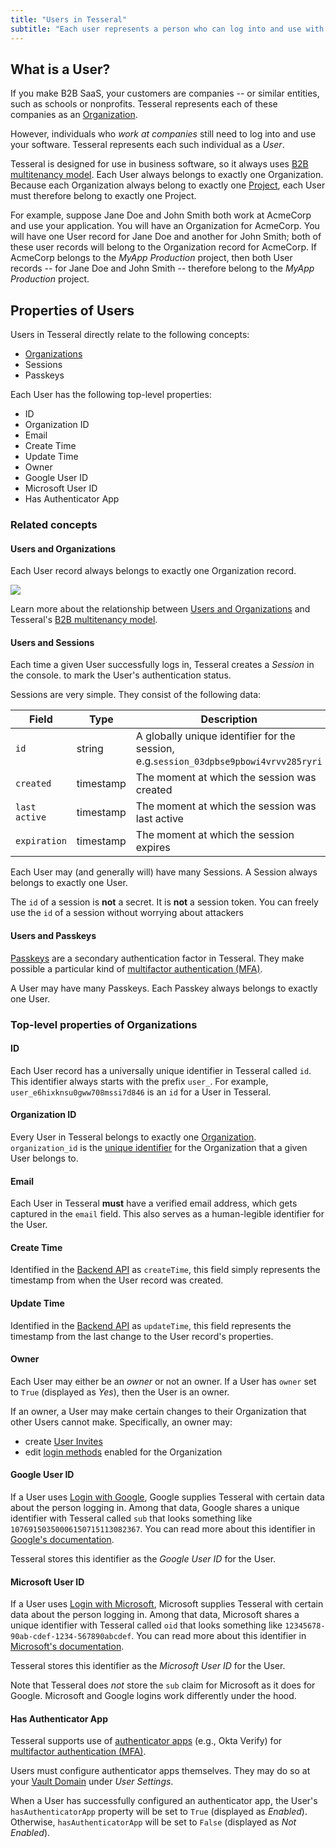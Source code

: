 ```yaml
---
title: "Users in Tesseral"
subtitle: "Each user represents a person who can log into and use with your software"
---
```


## What is a User?

If you make B2B SaaS, your customers are companies -- or similar entities, such as schools or nonprofits. Tesseral represents each of these companies as an [Organization](/docs/concepts/organizations). 

However, individuals who *work at companies* still need to log into and use your software. Tesseral represents each such individual as a *User*. 

Tesseral is designed for use in business software, so it always uses [B2B multitenancy model](/docs/features/b2b-multitenancy). Each User always belongs to exactly one Organization. Because each Organization always belong to exactly one [Project](/docs/concepts/projects), each User must therefore belong to exactly one Project.

For example, suppose Jane Doe and John Smith both work at AcmeCorp and use your application. You will have an Organization for AcmeCorp. You will have one User record for Jane Doe and another for John Smith; both of these user records will belong to the Organization record for AcmeCorp. If AcmeCorp belongs to the *MyApp Production* project, then both User records -- for Jane Doe and John Smith -- therefore belong to the *MyApp Production* project.


## Properties of Users

Users in Tesseral directly relate to the following concepts:

* [Organizations](#)
* Sessions
* Passkeys

Each User has the following top-level properties:

* ID
* Organization ID
* Email
* Create Time
* Update Time
* Owner
* Google User ID
* Microsoft User ID
* Has Authenticator App

### Related concepts

#### Users and Organizations

Each User record always belongs to exactly one Organization record. 

<Frame caption="Each User belongs to exactly one Organization" >
    <img src = "/assets/concepts/hierarchy-user.png">
    </img>
</Frame>

Learn more about the relationship between [Users and Organizations](/docs/concepts/organizations#organizations-and-users) and Tesseral's [B2B multitenancy model](/docs/features/b2b-multitenancy).

#### Users and Sessions

Each time a given User successfully logs in, Tesseral creates a *Session* in the console. to mark the User's authentication status.

Sessions are very simple. They consist of the following data:

| Field               | Type      | Description                                                                 |
|--------------------|-----------|-----------------------------------------------------------------------------|
| `id`               | string    | A globally unique identifier for the session, e.g.`session_03dpbse9pbowi4vrvv285ryri`                                                   |
| `created`               | timestamp    | The moment at which the session was created                                                   |
| `last active`               | timestamp    | The moment at which the session was last active                                                  |
| `expiration`               | timestamp    | The moment at which the session expires                                                   |

Each User may (and generally will) have many Sessions. A Session always belongs to exactly one User. 

<Note> The `id` of a session is **not** a secret. It is **not** a session token. You can freely use the `id` of a session without worrying about attackers</Note>

#### Users and Passkeys

[Passkeys](/docs/concepts/passkeys) are a secondary authentication factor in Tesseral. They make possible a particular kind of [multifactor authentication (MFA)](/docs/features/multifactor-authentication-mfa). 

A User may have many Passkeys. Each Passkey always belongs to exactly one User.


### Top-level properties of Organizations

#### ID

Each User record has a universally unique identifier in Tesseral called `id`. This identifier always starts with the prefix `user_`. For example, `user_e6hixknsu0gww708mssi7d846` is an `id` for a User in Tesseral. 

#### Organization ID

Every User in Tesseral belongs to exactly one [Organization](/docs/concepts/organizations). `organization_id` is the [unique identifier](/docs/concepts/organizations#id) for the Organization that a given User belongs to.

#### Email

Each User in Tesseral **must** have a verified email address, which gets captured in the `email` field. This also serves as a human-legible identifier for the User. 

#### Create Time

Identified in the [Backend API](/docs/backend-api-reference) as `createTime`, this field simply represents the timestamp from when the User record was created.

#### Update Time

Identified in the [Backend API](/docs/backend-api-reference) as `updateTime`, this field  represents the timestamp from the last change to the User record's properties.

#### Owner

Each User may either be an *owner* or not an owner. If a User has `owner` set to `True` (displayed as *Yes*), then the User is an owner. 

If an owner, a User may make certain changes to their Organization that other Users cannot make. Specifically, an owner may:
* create [User Invites](/docs/concepts/user-invites)
* edit [login methods](docs/features/customizing-your-login-experience) enabled for the Organization

#### Google User ID

If a User uses [Login with Google](/docs/login-methods/primary-factors), Google supplies Tesseral with certain data about the person logging in. Among that data, Google shares a unique identifier with Tesseral called `sub` that looks something like `10769150350006150715113082367`. You can read more about this identifier in [Google's documentation](https://developers.google.com/identity/openid-connect/openid-connect). 

Tesseral stores this identifier as the *Google User ID* for the User. 


#### Microsoft User ID

If a User uses [Login with Microsoft](/docs/login-methods/primary-factors), Microsoft supplies Tesseral with certain data about the person logging in. Among that data, Microsoft shares a unique identifier with Tesseral called `oid` that looks something like `12345678-90ab-cdef-1234-567890abcdef`. You can read more about this identifier in [Microsoft's documentation](https://learn.microsoft.com/en-us/entra/identity-platform/id-token-claims-reference). 

Tesseral stores this identifier as the *Microsoft User ID* for the User. 

<Info>Note that Tesseral does *not* store the `sub` claim for Microsoft as it does for Google. Microsoft and Google logins work differently under the hood.</Info>

#### Has Authenticator App

Tesseral supports use of [authenticator apps](/docs/login-methods/secondary-factors/login-with-authenticator-app) (e.g., Okta Verify) for [multifactor authentication (MFA)](/docs/features/multifactor-authentication-mfa).

Users must configure authenticator apps themselves. They may do so at your [Vault Domain](/docs/concepts/projects#vault-domain) under *User Settings*. 

When a User has successfully configured an authenticator app, the User's `hasAuthenticatorApp` property will be set to `True` (displayed as *Enabled*). Otherwise, `hasAuthenticatorApp` will be set to `False` (displayed as *Not Enabled*).

